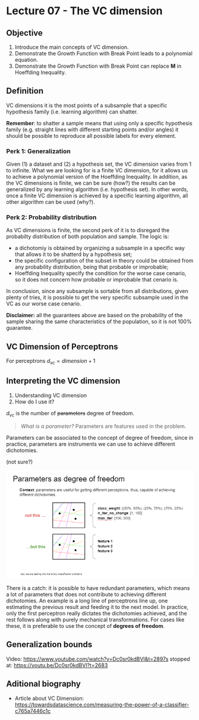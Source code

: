 # Lecture 07 - The VC dimension

## Objective
1. Introduce the main concepts of VC dimension.
2. Demonstrate the Growth Function with Break Point leads to a polynomial equation.
3. Demonstrate the Growth Function with Break Point can replace **M** in Hoeffding Inequality.

## Definition
VC dimensions it is the most points of a subsample that a specific hypothesis family (i.e. learning algorithm) can shatter.

**Remember**: to shatter a sample means that using only a specific hypothesis family (e.g. straight lines with different starting points and/or angles) it should be possible to reproduce all possible labels for every element.


### Perk 1: Generalization
Given (1) a dataset and (2) a hypothesis set, the VC dimension varies from 1 to infinite. What we are looking for is a finite VC dimension, for it allows us to achieve a polynomial version of the Hoeffding Inequality. In addition, as the VC dimensions is finite, we can be sure (how?) the results can be generalized by any learning algorithm (i.e. hypothesis set). In other words, once a finite VC dimension is achieved by a specific learning algorithm, all other algorithm can be used (why?). 

### Perk 2: Probability distribution
As VC dimensions is finite, the second perk of it is to disregard the probabilty distribution of both population and sample. The logic is:

- a dichotomiy is obtained by organizing a subsample in a specific way that allows it to be shatterd by a hypothesis set;
- the specific configuration of the subset in theory could be obtained from any probability distribution, being that probable or improbable;
- Hoeffding Inequality specify the condition for the worse case cenario, so it does not concern how probable or improbable that cenario is.

In conclusion, since any subsample is sortable from all distributions, given plenty of tries, it is possible to get the very specific subsample used in the VC as our worse case cenario.


**Disclaimer:**
all the guarantees above are based on the probability of the sample sharing the same characteristics of the population, so it is not 100% guarantee.

## VC Dimension of Perceptrons

For perceptrons $d_{vc} = dimension + 1$

## Interpreting the VC dimension
1. Understanding VC dimension
2. How do I use it?

$d_{vc}$ is the number of ~~parameters~~ degree of freedom.

> *What is a parameter?* Parameters are features used in the problem.

Parameters can be associated to the concept of degree of freedom, since in practice, parameters are instruments we can use to achieve different dichotomies.
 
(not sure?)
<div>
<img src="img/dvc-degree-freedom.PNG" width="600"/>
<div>

There is a catch: it is possible to have redundant parameters, which means a lot of parameters that does not contribute to achieving different dichotomies. An example is a long line of perceptrons line up, one estimating the previous result and feeding it to the next model. In practice, only the first perceptron really dictates the dichotomies achieved, and the rest follows along with purely mechanical transformations. For cases like these, it is preferable to use the concept of **degrees of freedom**.

## Generalization bounds


Video: https://www.youtube.com/watch?v=Dc0sr0kdBVI&t=2897s
stopped at: https://youtu.be/Dc0sr0kdBVI?t=2683


## Aditional biography
- Article about VC Dimension: https://towardsdatascience.com/measuring-the-power-of-a-classifier-c765a7446c1c